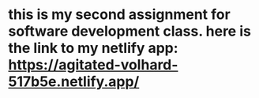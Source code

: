 # this is my second assignment for software development class. here is the link to my netlify app:  https://agitated-volhard-517b5e.netlify.app/
